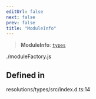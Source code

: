 ```yaml
---
editUrl: false
next: false
prev: false
title: "ModuleInfo"
---
```


> **ModuleInfo**: [`types`](/reference/tevm/resolutions/types/readme/)

./moduleFactory.js

## Defined in

resolutions/types/src/index.d.ts:14
